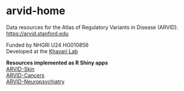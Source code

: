 # arvid-home
Data resources for the Atlas of Regulatory Variants in Disease (ARVID).   
https://arvid.stanford.edu  

Funded by NHGRI U24 HG010856   
Developed at the [Khavari Lab](https://khavarilab.stanford.edu)  
   
   
**Resources implemented as R Shiny apps**  
[ARVID-Skin](https://github.com/khavarilab/arvid-skin)  
[ARVID-Cancers](https://github.com/khavarilab/arvid-cancers)  
[ARVID-Neuropsychiatry](https://github.com/khavarilab/arvid-neuro)  
